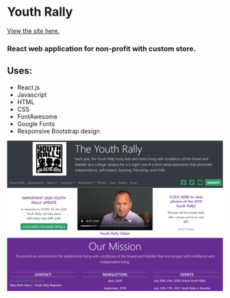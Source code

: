 # Youth Rally

[View the site here.](https://youthrally.org/)

### React web application for non-profit with custom store.

## Uses: 

 * React.js
 * Javascript
 * HTML
 * CSS
 * FontAwesome
 * Google Fonts
 * Responsive Bootstrap design


 ![frontpage image](/public/assets/images/frontpage.PNG)
